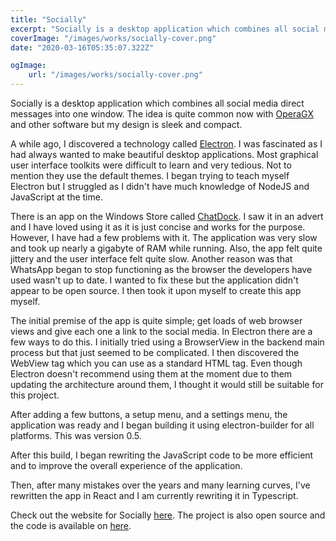 ```yaml
---
title: "Socially"
excerpt: "Socially is a desktop application which combines all social media direct messages into one window. The idea is quite common now with and other software but my design is sleek and compact."
coverImage: "/images/works/socially-cover.png"
date: "2020-03-16T05:35:07.322Z"

ogImage:
    url: "/images/works/socially-cover.png"
---
```


Socially is a desktop application which combines all social media direct messages into one window. The idea is quite common now with [OperaGX](https://blogs.opera.com/desktop/2020/05/opera-gx-instagram-workspaces/) and other software but my design is sleek and compact.

A while ago, I discovered a technology called [Electron](https://electronjs.org). I was fascinated as I had always wanted to make beautiful desktop applications. Most graphical user interface toolkits were difficult to learn and very tedious. Not to mention they use the default themes. I began trying to teach myself Electron but I struggled as I didn't have much knowledge of NodeJS and JavaScript at the time.

There is an app on the Windows Store called [ChatDock](https://chatdock.org/). I saw it in an advert and I have loved using it as it is just concise and works for the purpose. However, I have had a few problems with it. The application was very slow and took up nearly a gigabyte of RAM while running. Also, the app felt quite jittery and the user interface felt quite slow. Another reason was that WhatsApp began to stop functioning as the browser the developers have used wasn't up to date. I wanted to fix these but the application didn't appear to be open source. I then took it upon myself to create this app myself.

The initial premise of the app is quite simple; get loads of web browser views and give each one a link to the social media. In Electron there are a few ways to do this. I initially tried using a BrowserView in the backend main process but that just seemed to be complicated. I then discovered the WebView tag which you can use as a standard HTML tag. Even though Electron doesn't recommend using them at the moment due to them updating the architecture around them, I thought it would still be suitable for this project.

After adding a few buttons, a setup menu, and a settings menu, the application was ready and I began building it using electron-builder for all platforms. This was version 0.5.

After this build, I began rewriting the JavaScript code to be more efficient and to improve the overall experience of the application.

Then, after many mistakes over the years and many learning curves, I've rewritten the app in React and I am currently rewriting it in Typescript.

Check out the website for Socially [here](https://getsocially.app). The project is also open source and the code is available on [here](https://github.com/JackHumphries9/socially).
